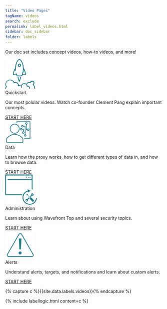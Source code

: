 ```yaml
---
title: "Video Pages"
tagName: videos
search: exclude
permalink: label_videos.html
sidebar: doc_sidebar
folder: labels
---
```


<p>Our doc set includes concept videos, how-to videos, and more!</p>

<div class="row">
    <div class="col-md-3 col-sm-6 quick-links-panel-wrapper">
        <div class="panel panel-default quick-links-panel-container">
            <div class="panel-body quick-links-panel">
                <img src="/images/Launch.png" alt="icon"/>
                <div class="quick-links-panel-title">Quickstart</div>
                <p>Our most polular videos. Watch co-founder Clement Pang explain important concepts.</p>
            </div>
            <div class="panel-footer quick-links-panel-footer">
                <a href="videos_quickstart.html">START HERE</a>
            </div>
        </div>
    </div>
    <div class="col-md-3 col-sm-6 quick-links-panel-wrapper">
        <div class="panel panel-default quick-links-panel-container">
            <div class="panel-body quick-links-panel">
                <img src="/images/data_for_label.png" alt="icon"/>
                <div class="quick-links-panel-title">Data</div>
                <p>Learn how the proxy works, how to get different types of data in, and how to browse data.</p>
            </div>
            <div class="panel-footer quick-links-panel-footer">
                <a href="videos_data.html">START HERE</a>
            </div>
        </div>
    </div>
    <div class="col-md-3 col-sm-6 quick-links-panel-wrapper">
        <div class="panel panel-default quick-links-panel-container">
            <div class="panel-body quick-links-panel">
                <img src="/images/administration.png" alt="icon"/>
                <div class="quick-links-panel-title">Administration</div>
                <p>Learn about using Wavefront Top and several security topics.</p>
            </div>
            <div class="panel-footer quick-links-panel-footer">
                <a href="videos_administration.html">START HERE</a>
            </div>
        </div>
    </div>
    <div class="col-md-3 col-sm-6 quick-links-panel-wrapper">
        <div class="panel panel-default quick-links-panel-container">
            <div class="panel-body quick-links-panel">
                <img src="/images/alert_blue.png" alt="icon"/>
                <div class="quick-links-panel-title">Alerts</div>
                <p>Understand alerts, targets, and notifications and learn about custom alerts.</p>
            </div>
            <div class="panel-footer quick-links-panel-footer">
                <a href="/videos_alerts.html">START HERE</a>
            </div>
        </div>
    </div>
</div>


{% capture c %}{{site.data.labels.videos}}{% endcapture %}

{% include labellogic.html content=c %}
